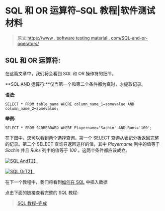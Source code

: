 # SQL 和 OR 运算符–SQL 教程|软件测试材料

> 原文:[https://www . software testing material . com/SQL-and-or-operators/](https://www.softwaretestingmaterial.com/sql-and-or-operators/)

## SQL 和 OR 运算符:

在这篇文章中，我们将会看到 SQL 和 OR 操作符的细节。

**SQL AND 运算符:**仅当第一个和第二个条件都为真时，才提取记录。

**语法:**

```
SELECT * FROM table_name WHERE column_name_1=somevalue AND column_name_2=somevalue;
```

**举例:**

```
SELECT * FROM SCOREBOARD WHERE Playername='Sachin' AND Runs='100';
```

在下图中，您可以看到两个选择查询。第一个 SELECT 查询从表记分板返回完整的记录。第二个 SELECT 查询只返回这样的值，其中 *Playername* 列中的值等于 *Sachin* 并且 *Runs* 列中的值等于 *100* 。这两个条件都应该成立。

[![SQL And](img/76fd54e9f9e71afe509478b6769f2595.png "SQL And")T2】](https://www.softwaretestingmaterial.com/wp-content/uploads/2017/04/sql-and.png)

[![SQL Or](img/e9a4e97a4384732329c72d140d533b7a.png "SQL Or")T2】](https://www.softwaretestingmaterial.com/wp-content/uploads/2017/04/sql-or.png)

在下一个教程中，我们将看到[如何在 SQL](https://www.softwaretestingmaterial.com/sql-insert-query/) 中插入数据

点击下面的链接查看完整的 SQL 教程:

> [SQL 教程–完成](https://www.softwaretestingmaterial.com/sql-tutorial-complete/)